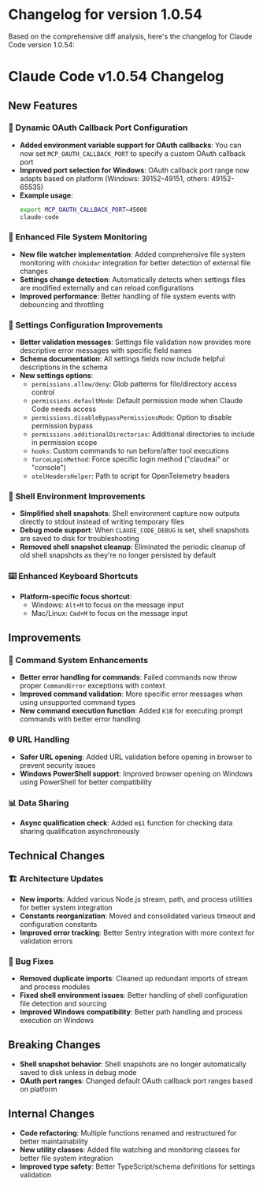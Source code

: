 # Changelog for version 1.0.54

Based on the comprehensive diff analysis, here's the changelog for Claude Code version 1.0.54:

# Claude Code v1.0.54 Changelog

## New Features

### 🚀 Dynamic OAuth Callback Port Configuration
- **Added environment variable support for OAuth callbacks**: You can now set `MCP_OAUTH_CALLBACK_PORT` to specify a custom OAuth callback port
- **Improved port selection for Windows**: OAuth callback port range now adapts based on platform (Windows: 39152-49151, others: 49152-65535)
- **Example usage**: 
  ```bash
  export MCP_OAUTH_CALLBACK_PORT=45000
  claude-code
  ```

### 📁 Enhanced File System Monitoring
- **New file watcher implementation**: Added comprehensive file system monitoring with `chokidar` integration for better detection of external file changes
- **Settings change detection**: Automatically detects when settings files are modified externally and can reload configurations
- **Improved performance**: Better handling of file system events with debouncing and throttling

### 🔧 Settings Configuration Improvements
- **Better validation messages**: Settings file validation now provides more descriptive error messages with specific field names
- **Schema documentation**: All settings fields now include helpful descriptions in the schema
- **New settings options**:
  - `permissions.allow/deny`: Glob patterns for file/directory access control
  - `permissions.defaultMode`: Default permission mode when Claude Code needs access
  - `permissions.disableBypassPermissionsMode`: Option to disable permission bypass
  - `permissions.additionalDirectories`: Additional directories to include in permission scope
  - `hooks`: Custom commands to run before/after tool executions
  - `forceLoginMethod`: Force specific login method ("claudeai" or "console")
  - `otelHeadersHelper`: Path to script for OpenTelemetry headers

### 🐚 Shell Environment Improvements  
- **Simplified shell snapshots**: Shell environment capture now outputs directly to stdout instead of writing temporary files
- **Debug mode support**: When `CLAUDE_CODE_DEBUG` is set, shell snapshots are saved to disk for troubleshooting
- **Removed shell snapshot cleanup**: Eliminated the periodic cleanup of old shell snapshots as they're no longer persisted by default

### ⌨️ Enhanced Keyboard Shortcuts
- **Platform-specific focus shortcut**: 
  - Windows: `Alt+M` to focus on the message input
  - Mac/Linux: `Cmd+M` to focus on the message input

## Improvements

### 🎯 Command System Enhancements
- **Better error handling for commands**: Failed commands now throw proper `CommandError` exceptions with context
- **Improved command validation**: More specific error messages when using unsupported command types
- **New command execution function**: Added `K1B` for executing prompt commands with better error handling

### 🌐 URL Handling
- **Safer URL opening**: Added URL validation before opening in browser to prevent security issues
- **Windows PowerShell support**: Improved browser opening on Windows using PowerShell for better compatibility

### 📊 Data Sharing
- **Async qualification check**: Added `m$1` function for checking data sharing qualification asynchronously

## Technical Changes

### 🏗️ Architecture Updates
- **New imports**: Added various Node.js stream, path, and process utilities for better system integration
- **Constants reorganization**: Moved and consolidated various timeout and configuration constants
- **Improved error tracking**: Better Sentry integration with more context for validation errors

### 🐛 Bug Fixes
- **Removed duplicate imports**: Cleaned up redundant imports of stream and process modules
- **Fixed shell environment issues**: Better handling of shell configuration file detection and sourcing
- **Improved Windows compatibility**: Better path handling and process execution on Windows

## Breaking Changes
- **Shell snapshot behavior**: Shell snapshots are no longer automatically saved to disk unless in debug mode
- **OAuth port ranges**: Changed default OAuth callback port ranges based on platform

## Internal Changes
- **Code refactoring**: Multiple functions renamed and restructured for better maintainability
- **New utility classes**: Added file watching and monitoring classes for better file system integration
- **Improved type safety**: Better TypeScript/schema definitions for settings validation
